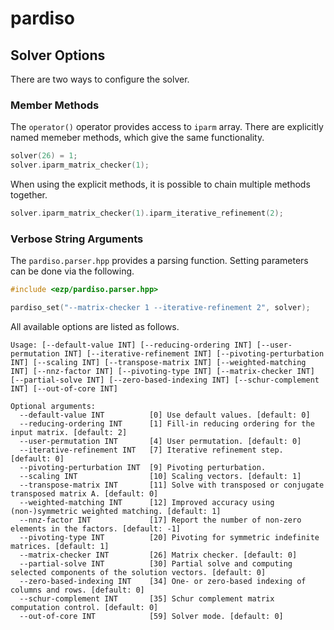 # pardiso

## Solver Options

There are two ways to configure the solver.

### Member Methods

The `operator()` operator provides access to `iparm` array.
There are explicitly named memeber methods, which give the same functionality.

```cpp
solver(26) = 1;
solver.iparm_matrix_checker(1);
```

When using the explicit methods, it is possible to chain multiple methods together.

```cpp
solver.iparm_matrix_checker(1).iparm_iterative_refinement(2);
```

### Verbose String Arguments

The `pardiso.parser.hpp` provides a parsing function.
Setting parameters can be done via the following.

```cpp
#include <ezp/pardiso.parser.hpp>

pardiso_set("--matrix-checker 1 --iterative-refinement 2", solver);
```

All available options are listed as follows.

```text
Usage: [--default-value INT] [--reducing-ordering INT] [--user-permutation INT] [--iterative-refinement INT] [--pivoting-perturbation INT] [--scaling INT] [--transpose-matrix INT] [--weighted-matching INT] [--nnz-factor INT] [--pivoting-type INT] [--matrix-checker INT] [--partial-solve INT] [--zero-based-indexing INT] [--schur-complement INT] [--out-of-core INT]

Optional arguments:
  --default-value INT          [0] Use default values. [default: 0]
  --reducing-ordering INT      [1] Fill-in reducing ordering for the input matrix. [default: 2]
  --user-permutation INT       [4] User permutation. [default: 0]
  --iterative-refinement INT   [7] Iterative refinement step. [default: 0]
  --pivoting-perturbation INT  [9] Pivoting perturbation.
  --scaling INT                [10] Scaling vectors. [default: 1]
  --transpose-matrix INT       [11] Solve with transposed or conjugate transposed matrix A. [default: 0]
  --weighted-matching INT      [12] Improved accuracy using (non-)symmetric weighted matching. [default: 1]
  --nnz-factor INT             [17] Report the number of non-zero elements in the factors. [default: -1]
  --pivoting-type INT          [20] Pivoting for symmetric indefinite matrices. [default: 1]
  --matrix-checker INT         [26] Matrix checker. [default: 0]
  --partial-solve INT          [30] Partial solve and computing selected components of the solution vectors. [default: 0]
  --zero-based-indexing INT    [34] One- or zero-based indexing of columns and rows. [default: 0]
  --schur-complement INT       [35] Schur complement matrix computation control. [default: 0]
  --out-of-core INT            [59] Solver mode. [default: 0]
```
